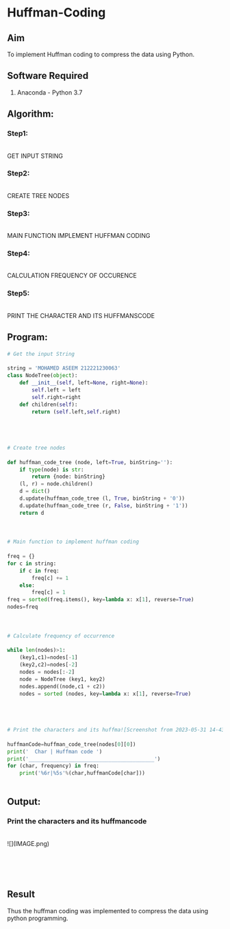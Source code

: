 # Huffman-Coding
## Aim
To implement Huffman coding to compress the data using Python.

## Software Required
1. Anaconda - Python 3.7

## Algorithm:
### Step1:
<br>
GET INPUT STRING


### Step2:
<br>
CREATE TREE NODES

### Step3:
<br>
MAIN FUNCTION IMPLEMENT HUFFMAN CODING

### Step4:
<br>
CALCULATION FREQUENCY OF OCCURENCE

### Step5:
<br>
PRINT THE CHARACTER AND ITS HUFFMANSCODE

 
## Program:

``` Python
# Get the input String

string = 'MOHAMED ASEEM 212221230063'
class NodeTree(object):
    def __init__(self, left=None, right=None): 
        self.left = left
        self.right=right
    def children(self):
        return (self.left,self.right)
    



# Create tree nodes

def huffman_code_tree (node, left=True, binString=''):
    if type(node) is str:
        return {node: binString}
    (l, r) = node.children()
    d = dict()
    d.update(huffman_code_tree (l, True, binString + '0'))
    d.update(huffman_code_tree (r, False, binString + '1'))
    return d



# Main function to implement huffman coding

freq = {}
for c in string:
    if c in freq:
        freq[c] += 1
    else:
        freq[c] = 1
freq = sorted(freq.items(), key=lambda x: x[1], reverse=True)
nodes=freq



# Calculate frequency of occurrence

while len(nodes)>1:
    (key1,c1)=nodes[-1]
    (key2,c2)=nodes[-2]
    nodes = nodes[:-2]
    node = NodeTree (key1, key2)
    nodes.append((node,c1 + c2))
    nodes = sorted (nodes, key=lambda x: x[1], reverse=True)




# Print the characters and its huffma![Screenshot from 2023-05-31 14-43-48]

huffmanCode=huffman_code_tree(nodes[0][0])
print('  Char | Huffman code ') 
print('_________________________________________')
for (char, frequency) in freq:
    print('%6r|%5s'%(char,huffmanCode[char]))



```
## Output:

### Print the characters and its huffmancode
<br>
![](IMAGE.png)
<br>
<br>
<br>
<br>
<br>



## Result
Thus the huffman coding was implemented to compress the data using python programming.
